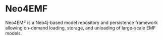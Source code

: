 Neo4EMF
=======
Neo4EMF is a Neo4j-based model repository and persistence framework allowing on-demand loading, storage, and unloading of large-scale EMF models.
